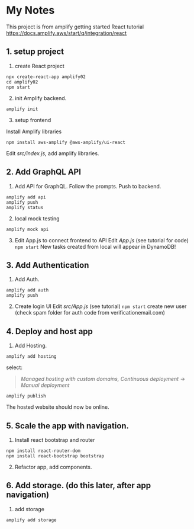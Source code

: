 # My Notes

This project is from amplify getting started React tutorial
https://docs.amplify.aws/start/q/integration/react

## 1. setup project

1. create React project
```
npx create-react-app amplify02
cd amplify02
npm start
```
2. init Amplify backend.
```
amplify init
```
3. setup frontend

Install Amplify libraries 
```
npm install aws-amplify @aws-amplify/ui-react
```

Edit *src/index.js*, add amplify libraries.

## 2. Add GraphQL API

1. Add API for GraphQL. Follow the prompts. Push to backend.
```
amplify add api
amplify push
amplify status
```

2. local mock testing
```
amplify mock api
```

3. Edit App.js to connect frontend to API
Edit *App.js* (see tutorial for code)
```npm start```
New tasks created from local will appear in DynamoDB!

## 3. Add Authentication

1. Add Auth.
```
amplify add auth
amplify push
```

2. Create login UI
Edit *src/App.js* (see tutorial)
```npm start```
create new user (check spam folder for auth code from verificationemail.com)

## 4. Deploy and host app

1. Add Hosting.

```
amplify add hosting
```

select:
> *Managed hosting with custom domains, Continuous deployment*
>  -> *Manual deployment*

```
amplify publish
```

The hosted website should now be online.

## 5. Scale the app with navigation.

1. Install react bootstrap and router
```
npm install react-router-dom
npm install react-bootstrap bootstrap
```

2. Refactor app, add components.

## 6. Add storage. (do this later, after app navigation)

1. add storage
```
amplify add storage
```

